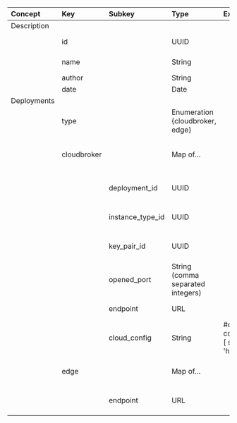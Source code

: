 
<style>
  .md-typeset h1,
  .md-content__button {
    display: none;
  }
</style>
| Concept     | Key         | Subkey           | Type                              | Example Value                                                  | Comment                                                  | Condition   |
|:------------|:------------|:-----------------|:----------------------------------|:---------------------------------------------------------------|:---------------------------------------------------------|:------------|
| Description |             |                  |                                   |                                                                |                                                          |             |
|             | id          |                  | UUID                              |                                                                | DIGITbrain reference                                     | auto        |
|             | name        |                  | String                            |                                                                | Short name for the node/device                           | mandatory   |
|             | author      |                  | String                            |                                                                | Created by                                               | mandatory   |
|             | date        |                  | Date                              |                                                                | Created on                                               | auto        |
| Deployments |             |                  |                                   |                                                                |                                                          |             |
|             | type        |                  | Enumeration {cloudbroker, edge}   |                                                                | computing centre                                         | mandatory   |
|             | cloudbroker |                  | Map of…                           |                                                                | Configuration data for a CloudBroker instance            |             |
|             |             | deployment_id    | UUID                              |                                                                | ID of CloudBroker Deployment                             |             |
|             |             | instance_type_id | UUID                              |                                                                | ID of CloudBroker InstanceType                           |             |
|             |             | key_pair_id      | UUID                              |                                                                | ID of CloudBroker Key Pair                               |             |
|             |             | opened_port      | String (comma separated integers) |                                                                | Ports to open at cloud side                              |             |
|             |             | endpoint         | URL                               |                                                                | Endpoint of the CB Platform                              |             |
|             |             | cloud_config     | String                            | #cloud-config\nruncmd:\n- [ sh, -xc, \"echo 'hello world!'\" ] | cloud-init configuration for contextualisation of the VM |             |
|             | edge        |                  | Map of…                           |                                                                | Connection data for a bring-your-own edge                |             |
|             |             | endpoint         | URL                               |                                                                | accesible IP or FQDN of edge device                      |             |